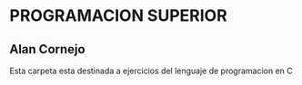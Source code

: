 # PROGRAMACION SUPERIOR 

## Alan Cornejo
Esta carpeta esta destinada a ejercicios del lenguaje de programacion en C